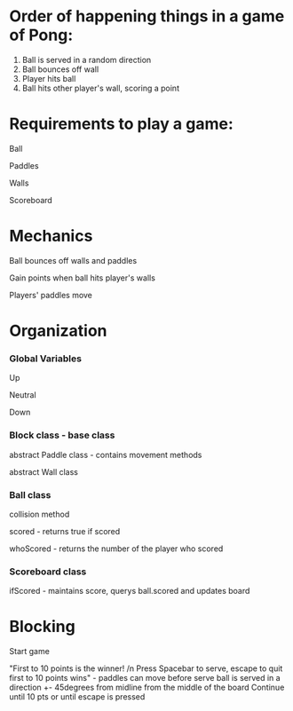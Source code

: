 # Order of happening things in a game of Pong:
1. Ball is served in a random direction
2. Ball bounces off wall
3. Player hits ball
4. Ball hits other player's wall, scoring a point

# Requirements to play a game:
Ball

Paddles

Walls

Scoreboard

# Mechanics
Ball bounces off walls and paddles

Gain points when ball hits player's walls

Players' paddles move

# Organization

### Global Variables

Up

Neutral

Down

### Block class - base class

abstract Paddle class - contains movement methods
		
abstract Wall class
	
### Ball class

collision method
	
scored - returns true if scored
	
whoScored - returns the number of the player who scored
	
### Scoreboard class

ifScored - maintains score, querys ball.scored and updates board

# Blocking

Start game

"First to 10 points is the winner! /n Press Spacebar to serve, escape to quit first to 10 points wins" - paddles can move before serve
ball is served in a direction +- 45degrees from midline from the middle of the board 
Continue until 10 pts or until escape is pressed
